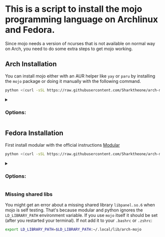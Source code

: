# This is a script to install the mojo programming language on Archlinux and Fedora.

Since mojo needs a version of ncurses that is not available on normal way on Arch, you need to do some extra steps to
get mojo working.

## Arch Installation

You can install mojo either with an AUR helper like `yay` or `paru` by installing the `mojo` package or doing it manually with the following command.

```bash
python <(curl -sSL https://raw.githubusercontent.com/Sharktheone/arch-mojo/main/src/install_libs.py)
```

<details>
<summary>

### Options:

</summary>
Change working directory:

```bash
python <(curl -sSL https://raw.githubusercontent.com/Sharktheone/arch-mojo/main/src/install_libs.py) --dir=/tmp/arch-mojo
```

</details>

## Fedora Installation

First install modular with the official instructions [Modular](https://developer.modular.com/download)

```bash
python <(curl -sSL https://raw.githubusercontent.com/Sharktheone/arch-mojo/main/src/install_libs.py) --fedora
```

<details>
<summary>

### Options:

</summary>
Change working directory:

```bash
python <(curl -sSL https://raw.githubusercontent.com/Sharktheone/arch-mojo/main/src/install_libs.py) --dir=/tmp/arch-mojo --fedora
```

</details>


### Missing shared libs

You might get an error about a missing shared library `libpanel.so.6` when mojo is self testing.
That's because modular and python ignores the `LD_LIBRARY_PATH` environment variable.
If you use `mojo` itself it should be set (after you restarted your terminal).
If not add it to your `.bashrc` or `.zshrc`:

```bash
export LD_LIBRARY_PATH=$LD_LIBRARY_PATH:~/.local/lib/arch-mojo
```
